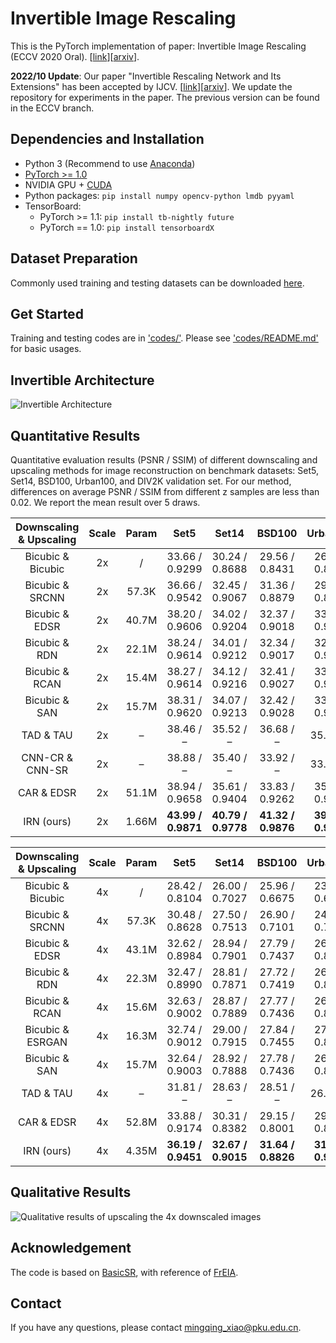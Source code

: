# Invertible Image Rescaling
This is the PyTorch implementation of paper: Invertible Image Rescaling (ECCV 2020 Oral). \[[link](https://link.springer.com/chapter/10.1007/978-3-030-58452-8_8)\]\[[arxiv](https://arxiv.org/abs/2005.05650)\].

**2022/10 Update**: Our paper "Invertible Rescaling Network and Its Extensions" has been accepted by IJCV. \[[link](https://link.springer.com/article/10.1007/s11263-022-01688-4)\]\[[arxiv](https://arxiv.org/abs/2210.04188)\]. We update the repository for experiments in the paper. The previous version can be found in the ECCV branch.

## Dependencies and Installation
- Python 3 (Recommend to use [Anaconda](https://www.anaconda.com/download/#linux))
- [PyTorch >= 1.0](https://pytorch.org/)
- NVIDIA GPU + [CUDA](https://developer.nvidia.com/cuda-downloads)
- Python packages: `pip install numpy opencv-python lmdb pyyaml`
- TensorBoard: 
  - PyTorch >= 1.1: `pip install tb-nightly future`
  - PyTorch == 1.0: `pip install tensorboardX`
  
## Dataset Preparation
Commonly used training and testing datasets can be downloaded [here](https://github.com/xinntao/BasicSR/blob/master/docs/DatasetPreparation.md).

## Get Started
Training and testing codes are in ['codes/'](./codes/). Please see ['codes/README.md'](./codes/README.md) for basic usages.

## Invertible Architecture
![Invertible Architecture](./figures/architecture.jpg)

## Quantitative Results
Quantitative evaluation results (PSNR / SSIM) of different downscaling and upscaling methods for image reconstruction on benchmark datasets: Set5, Set14, BSD100, Urban100, and DIV2K validation set. For our method, differences on average PSNR / SSIM from different z samples are less than 0.02. We report the mean result over 5 draws.

| Downscaling & Upscaling | Scale | Param | Set5 | Set14 | BSD100 | Urban100 | DIV2K |
| :-----------------------: | :-----: | :-----: | :----: | :-----: | :------: | :--------: | :-----: |
| Bicubic & Bicubic       | 2x    | / | 33.66 / 0.9299 | 30.24 / 0.8688 | 29.56 / 0.8431 | 26.88 / 0.8403 | 31.01 / 0.9393 |
| Bicubic & SRCNN | 2x | 57.3K | 36.66 / 0.9542 | 32.45 / 0.9067 | 31.36 / 0.8879 | 29.50 / 0.8946 | – |
| Bicubic & EDSR | 2x | 40.7M | 38.20 / 0.9606 | 34.02 / 0.9204 | 32.37 / 0.9018 | 33.10 / 0.9363 | 35.12 / 0.9699 |
| Bicubic & RDN | 2x | 22.1M | 38.24 / 0.9614 | 34.01 / 0.9212 | 32.34 / 0.9017 | 32.89 / 0.9353 | – |
| Bicubic & RCAN | 2x | 15.4M |   38.27 / 0.9614   | 34.12 / 0.9216 | 32.41 / 0.9027 | 33.34 / 0.9384 | – |
| Bicubic & SAN | 2x | 15.7M | 38.31 / 0.9620 |   34.07 / 0.9213   |   32.42 / 0.9028   |   33.10 / 0.9370   |         –          |
|        TAD & TAU        |  2x   |   –   |     38.46 / –      |     35.52 / –      | 36.68 / – | 35.03 / – | 39.01 / – |
| CNN-CR & CNN-SR | 2x | – |     38.88 / –      | 35.40 / – | 33.92 / – | 33.68 / – | – |
| CAR & EDSR | 2x | 51.1M |   38.94 / 0.9658   | 35.61 / 0.9404 | 33.83 / 0.9262 | 35.24 / 0.9572 | 38.26 / 0.9599 |
| IRN (ours) | 2x | 1.66M | **43.99 / 0.9871** | **40.79 / 0.9778** | **41.32 / 0.9876** | **39.92 / 0.9865** | **44.32 / 0.9908** |

| Downscaling & Upscaling | Scale | Param |        Set5        |       Set14        |       BSD100       |      Urban100      |       DIV2K        |
| :---------------------: | :---: | :---: | :----------------: | :----------------: | :----------------: | :----------------: | :----------------: |
|    Bicubic & Bicubic    |  4x   |   /   |   28.42 / 0.8104   |   26.00 / 0.7027   |   25.96 / 0.6675   |   23.14 / 0.6577   |   26.66 / 0.8521   |
|     Bicubic & SRCNN     |  4x   | 57.3K |   30.48 / 0.8628   |   27.50 / 0.7513   |   26.90 / 0.7101   |   24.52 / 0.7221   |         –          |
|     Bicubic & EDSR      |  4x   | 43.1M |   32.62 / 0.8984   |   28.94 / 0.7901   |   27.79 / 0.7437   |   26.86 / 0.8080   |   29.38 / 0.9032   |
|      Bicubic & RDN      |  4x   | 22.3M |   32.47 / 0.8990   |   28.81 / 0.7871   |   27.72 / 0.7419   |   26.61 / 0.8028   |         –          |
|     Bicubic & RCAN      |  4x   | 15.6M |   32.63 / 0.9002   |   28.87 / 0.7889   |   27.77 / 0.7436   |   26.82 / 0.8087   |   30.77 / 0.8460   |
|    Bicubic & ESRGAN     |  4x   | 16.3M |   32.74 / 0.9012   |   29.00 / 0.7915   |   27.84 / 0.7455   |   27.03 / 0.8152   |   30.92 / 0.8486   |
|      Bicubic & SAN      |  4x   | 15.7M |   32.64 / 0.9003   |   28.92 / 0.7888   |   27.78 / 0.7436   |   26.79 / 0.8068   |         –          |
|        TAD & TAU        |  4x   |   –   |     31.81 / –      |     28.63 / –      |     28.51 / –      |     26.63 / –      |     31.16 / –      |
|       CAR & EDSR        |  4x   | 52.8M |   33.88 / 0.9174   |   30.31 / 0.8382   |   29.15 / 0.8001   |   29.28 / 0.8711   |   32.82 / 0.8837   |
|       IRN (ours)        |  4x   | 4.35M | **36.19 / 0.9451** | **32.67 / 0.9015** | **31.64 / 0.8826** | **31.41 / 0.9157** | **35.07 / 0.9318** |



## Qualitative Results
![Qualitative results of upscaling the 4x downscaled images](./figures/qualitative_results.jpg)

## Acknowledgement
The code is based on [BasicSR](https://github.com/xinntao/BasicSR), with reference of [FrEIA](https://github.com/VLL-HD/FrEIA).

## Contact
If you have any questions, please contact <mingqing_xiao@pku.edu.cn>.

